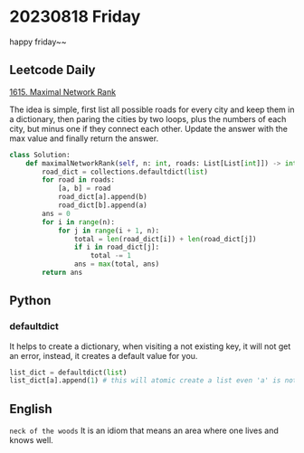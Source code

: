# 20230818 Friday

happy friday~~

## Leetcode Daily

[1615. Maximal Network Rank](https://leetcode.com/problems/maximal-network-rank/description/)

The idea is simple, first list all possible roads for every city and keep them in a dictionary, then paring the cities by two loops, plus the numbers of each city, but minus one if they connect each other. Update the answer with the max value and finally return the answer.

```py
class Solution:
    def maximalNetworkRank(self, n: int, roads: List[List[int]]) -> int:
        road_dict = collections.defaultdict(list)
        for road in roads:
            [a, b] = road
            road_dict[a].append(b)
            road_dict[b].append(a)
        ans = 0
        for i in range(n):
            for j in range(i + 1, n):
                total = len(road_dict[i]) + len(road_dict[j])
                if i in road_dict[j]:
                    total -= 1
                ans = max(total, ans)
        return ans
```

## Python

### defaultdict

It helps to create a dictionary, when visiting a not existing key, it will not get an error, instead, it creates a default value for you.

```py
list_dict = defaultdict(list)
list_dict[a].append(1) # this will atomic create a list even 'a' is not init before
```

## English

`neck of the woods` It is an idiom that means an area where one lives and knows well.
